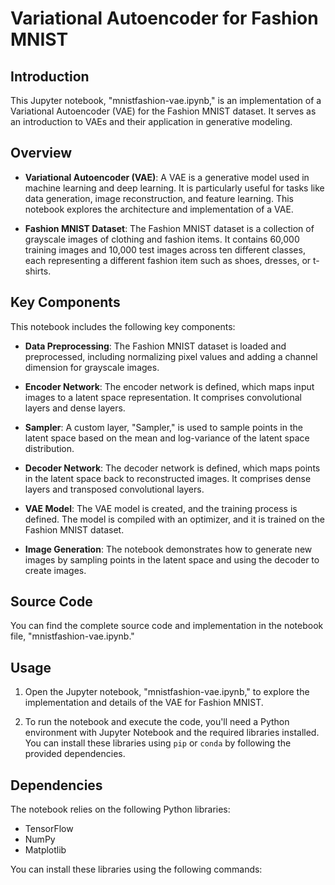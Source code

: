 # Variational Autoencoder for Fashion MNIST

## Introduction

This Jupyter notebook, "mnistfashion-vae.ipynb," is an implementation of a Variational Autoencoder (VAE) for the Fashion MNIST dataset. It serves as an introduction to VAEs and their application in generative modeling.

## Overview

- **Variational Autoencoder (VAE)**: A VAE is a generative model used in machine learning and deep learning. It is particularly useful for tasks like data generation, image reconstruction, and feature learning. This notebook explores the architecture and implementation of a VAE.

- **Fashion MNIST Dataset**: The Fashion MNIST dataset is a collection of grayscale images of clothing and fashion items. It contains 60,000 training images and 10,000 test images across ten different classes, each representing a different fashion item such as shoes, dresses, or t-shirts.

## Key Components

This notebook includes the following key components:

- **Data Preprocessing**: The Fashion MNIST dataset is loaded and preprocessed, including normalizing pixel values and adding a channel dimension for grayscale images.

- **Encoder Network**: The encoder network is defined, which maps input images to a latent space representation. It comprises convolutional layers and dense layers.

- **Sampler**: A custom layer, "Sampler," is used to sample points in the latent space based on the mean and log-variance of the latent space distribution.

- **Decoder Network**: The decoder network is defined, which maps points in the latent space back to reconstructed images. It comprises dense layers and transposed convolutional layers.

- **VAE Model**: The VAE model is created, and the training process is defined. The model is compiled with an optimizer, and it is trained on the Fashion MNIST dataset.

- **Image Generation**: The notebook demonstrates how to generate new images by sampling points in the latent space and using the decoder to create images.

## Source Code

You can find the complete source code and implementation in the notebook file, "mnistfashion-vae.ipynb."

## Usage

1. Open the Jupyter notebook, "mnistfashion-vae.ipynb," to explore the implementation and details of the VAE for Fashion MNIST.

2. To run the notebook and execute the code, you'll need a Python environment with Jupyter Notebook and the required libraries installed. You can install these libraries using `pip` or `conda` by following the provided dependencies.

## Dependencies

The notebook relies on the following Python libraries:

- TensorFlow
- NumPy
- Matplotlib

You can install these libraries using the following commands:

